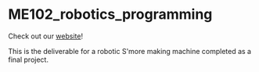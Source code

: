 # ME102_robotics_programming

Check out our [website](https://sites.google.com/berkeley.edu/gimme-smore-me102b-project/home?authuser=1)!

This is the deliverable for a robotic S'more making machine completed as a final project.
